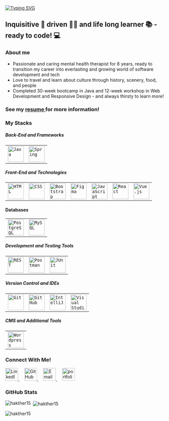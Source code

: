 <body>
<section>
<a href="https://git.io/typing-svg"><img src="https://readme-typing-svg.demolab.com?font=DynaPuff&size=30&duration=2500&pause=1000&color=FF0DA9&center=true&vCenter=true&width=500&height=100&lines=Hello+World!+I'm+Sina+%F0%9F%91%8B;+Welcome+to+my+GitHub!+%F0%9F%90%88%E2%80%8D%E2%AC%9B" alt="Typing SVG" /></a>
</section>
<section>
  <h2>Inquisitive 🧐 driven 💪🏼 and life long learner 📚 - ready to code! 💻</h2>
  <h3>About me</h3>
  <ul>
    <li>Passionate and caring mental health therapist for 8 years, ready to transition my career into everlasting and growing world of software development and tech</li>
    <li>Love to travel and learn about culture through history, scenery, food, and people</li>
    <li>Completed 30-week bootcamp in Java and 12-week workshop in Web Development and Responsive Design - and always thirsty to learn more!</li>
  </ul>
  <h3>See my <a href="https://drive.google.com/file/d/1UaOOrqqB4ZVZsP3SBzrM_MrXSXpwoK8i/view?usp=sharing" alt="my resume" target="_blank">resume </a>for more information!</h3>
  <h3>My Stacks</h3>
  <h5>Back-End and Frameworks</h5>
  <div >
	<table>
		<tr>
			<td><code><img width="50" src="https://user-images.githubusercontent.com/25181517/117201156-9a724800-adec-11eb-9a9d-3cd0f67da4bc.png" alt="Java" title="Java"/></code></td>
			<td><code><img width="50" src="https://user-images.githubusercontent.com/25181517/117201470-f6d56780-adec-11eb-8f7c-e70e376cfd07.png" alt="Spring" title="Spring"/></code></td>
		</tr>
	</table>
</div>
  <h5>Front-End and Technologies</h5>
  <div >
	<table>
		<tr>
			<td><code><img width="50" src="https://user-images.githubusercontent.com/25181517/192158954-f88b5814-d510-4564-b285-dff7d6400dad.png" alt="HTML" title="HTML"/></code></td>
			<td><code><img width="50" src="https://user-images.githubusercontent.com/25181517/183898674-75a4a1b1-f960-4ea9-abcb-637170a00a75.png" alt="CSS" title="CSS"/></code></td>
			<td><code><img width="50" src="https://user-images.githubusercontent.com/25181517/183898054-b3d693d4-dafb-4808-a509-bab54cf5de34.png" alt="Bootstrap" title="Bootstrap"/></code></td>
			<td><code><img width="50" src="https://user-images.githubusercontent.com/25181517/189715289-df3ee512-6eca-463f-a0f4-c10d94a06b2f.png" alt="Figma" title="Figma"/></code></td>
			<td><code><img width="50" src="https://user-images.githubusercontent.com/25181517/117447155-6a868a00-af3d-11eb-9cfe-245df15c9f3f.png" alt="JavaScript" title="JavaScript"/></code></td>
			<td><code><img width="50" src="https://user-images.githubusercontent.com/25181517/183897015-94a058a6-b86e-4e42-a37f-bf92061753e5.png" alt="React" title="React"/></code></td>
			<td><code><img width="50" src="https://user-images.githubusercontent.com/25181517/117448124-a2da9800-af3e-11eb-85d2-bd1b69b65603.png" alt="Vue.js" title="Vue.js"/></code></td>
		</tr>
	</table>
</div>
  <h4>Databases</h4>
  <div >
	<table>
		<tr>
			<td><code><img width="50" src="https://user-images.githubusercontent.com/25181517/117208740-bfb78400-adf5-11eb-97bb-09072b6bedfc.png" alt="PostgreSQL" title="PostgreSQL"/></code></td>
			<td><code><img width="50" src="https://user-images.githubusercontent.com/25181517/183896128-ec99105a-ec1a-4d85-b08b-1aa1620b2046.png" alt="MySQL" title="MySQL"/></code></td>
		</tr>
	</table>
</div>
  <h5>Development and Testing Tools</h5>
  <div >
	<table>
		<tr>
			<td><code><img width="50" src="https://user-images.githubusercontent.com/25181517/192107858-fe19f043-c502-4009-8c47-476fc89718ad.png" alt="REST" title="REST"/></code></td>
			<td><code><img width="50" src="https://user-images.githubusercontent.com/25181517/192109061-e138ca71-337c-4019-8d42-4792fdaa7128.png" alt="Postman" title="Postman"/></code></td>
			<td><code><img width="50" src="https://user-images.githubusercontent.com/25181517/117533873-484d4480-afef-11eb-9fad-67c8605e3592.png" alt="JUnit" title="JUnit"/></code></td>
		</tr>
	</table>
</div>
  <h5>Version Control and IDEs</h5>
  <div >
	<table>
		<tr>
			<td><code><img width="50" src="https://user-images.githubusercontent.com/25181517/192108372-f71d70ac-7ae6-4c0d-8395-51d8870c2ef0.png" alt="Git" title="Git"/></code></td>
			<td><code><img width="50" src="https://user-images.githubusercontent.com/25181517/192108374-8da61ba1-99ec-41d7-80b8-fb2f7c0a4948.png" alt="GitHub" title="GitHub"/></code></td>
			<td><code><img width="50" src="https://user-images.githubusercontent.com/25181517/192108890-200809d1-439c-4e23-90d3-b090cf9a4eea.png" alt="IntelliJ" title="IntelliJ"/></code></td>
			<td><code><img width="50" src="https://user-images.githubusercontent.com/25181517/192108891-d86b6220-e232-423a-bf5f-90903e6887c3.png" alt="Visual Studio Code" title="Visual Studio Code"/></code></td>
		</tr>
	</table>
</div>
  <h5>CMS and Additional Tools</h5>
  <div >
	<table>
		<tr>
			<td><code><img width="50" src="https://user-images.githubusercontent.com/25181517/192158957-b1256181-356c-46a3-beb9-487af08a6266.png" alt="Wordpress" title="Wordpress"/></code></td>
		</tr>
	</table>
</div>
</section>

<section>
<h3>Connect With Me!</h3>

<p>
  <a href="https://www.linkedin.com/in/hashinaakther/" target="_blank">
    <img src="https://img.icons8.com/ios-filled/50/ffffff/linkedin.png" width="40px" alt="LinkedIn"/>
  </a>
  &nbsp; &nbsp;
  <a href="https://github.com/hakther15/" target="_blank">
    <img src="https://img.icons8.com/ios-filled/50/ffffff/github.png" width="40px" alt="GitHub"/>
  </a>
  &nbsp; &nbsp;
  <a href="mailto:hakther15@gmail.com" target="_blank">
    <img src="https://img.icons8.com/ios-filled/50/ffffff/gmail.png" width="40px" alt="Email"/>
  </a>
  &nbsp; &nbsp;
  <a href="https://developer-sina.netlify.app/" target="_blank">
    <img src="https://i.pinimg.com/736x/54/d5/18/54d5185861df2209af2f6b85c0418d3d.jpg" width="40px" alt="portfolio"/>
  </a>
</p>
  </section>
  <section>
<h3>GitHub Stats</h3>
<p><img align="left" src="https://github-readme-stats.vercel.app/api/top-langs?username=hakther15&show_icons=true&locale=en&layout=compact" alt="hakther15" /></p>
<p>&nbsp;<img align="center" src="https://github-readme-stats.vercel.app/api?username=hakther15&show_icons=true&locale=en" alt="hakther15" /></p>
<p><img align="center" src="https://github-readme-streak-stats.herokuapp.com/?user=hakther15&" alt="hakther15" /></p>
  </section>
</body>
